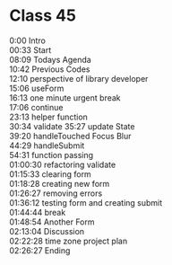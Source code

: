 # Class 45

0:00 Intro  
00:33 Start  
08:09 Todays Agenda  
10:42 Previous Codes  
12:10 perspective of library developer  
15:06 useForm  
16:13 one minute urgent break  
17:06 continue  
23:13 helper function  
30:34 validate
35:27 update State  
39:20 handleTouched Focus Blur  
44:29 handleSubmit  
54:31 function passing  
01:00:30 refactoring validate  
01:15:33 clearing form  
01:18:28 creating new form  
01:26:27 removing errors  
01:36:12 testing form and creating submit  
01:44:44 break  
01:48:54 Another Form  
02:13:04 Discussion  
02:22:28 time zone project plan  
02:26:27 Ending
